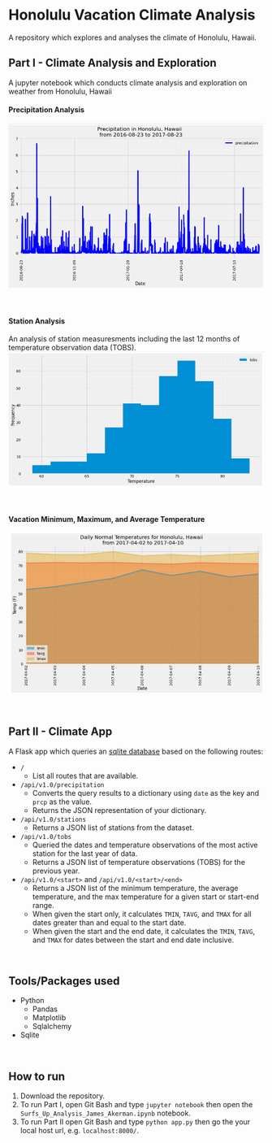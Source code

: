 # Honolulu Vacation Climate Analysis

A repository which explores and analyses the climate of Honolulu, Hawaii.

## Part I - Climate Analysis and Exploration
A jupyter notebook which conducts climate analysis and exploration on weather from Honolulu, Hawaii

#### Precipitation Analysis
![precipitation in honolulu](images/precipitation-in-honolulu.PNG)

<br>

#### Station Analysis
An analysis of station measuresments including the last 12 months of temperature observation data (TOBS).
![temperature histogram](images/temperature-observations-histogram.PNG)

<br>

#### Vacation Minimum, Maximum, and Average Temperature
![vacation temperatures](images/vacation-temperatures.PNG)

<br>

## Part II - Climate App
A Flask app which queries an [sqlite database](Resources/hawaii.sqlite) based on the following routes:
- `/`
  - List all routes that are available.
- `/api/v1.0/precipitation`
  - Converts the query results to a dictionary using `date` as the key and `prcp` as the value.
  - Returns the JSON representation of your dictionary.
- `/api/v1.0/stations`
  - Returns a JSON list of stations from the dataset.
- `/api/v1.0/tobs`
  - Queried the dates and temperature observations of the most active station for the last year of data.
  - Returns a JSON list of temperature observations (TOBS) for the previous year.
- `/api/v1.0/<start>` and `/api/v1.0/<start>/<end>`
  - Returns a JSON list of the minimum temperature, the average temperature, and the max temperature for a given start or start-end range.
  - When given the start only, it calculates `TMIN`, `TAVG`, and `TMAX` for all dates greater than and equal to the start date.
  - When given the start and the end date, it calculates the `TMIN`, `TAVG`, and `TMAX` for dates between the start and end date inclusive.

<br>

## Tools/Packages used
- Python
  - Pandas
  - Matplotlib
  - Sqlalchemy
- Sqlite

<br>

## How to run
1) Download the repository.
2) To run Part I, open Git Bash and type `jupyter notebook` then open the `Surfs_Up_Analysis_James_Akerman.ipynb` notebook.
3) To run Part II open Git Bash and type `python app.py` then go the your local host url, e.g. `localhost:8000/`.
